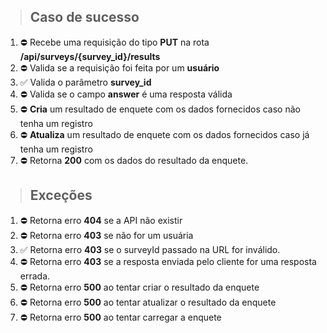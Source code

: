 > ## Caso de sucesso

1. ⛔ Recebe uma requisição do tipo **PUT** na rota **/api/surveys/{survey_id}/results**
2. ⛔ Valida se a requisição foi feita por um **usuário**
3. ✅ Valida o parâmetro **survey_id**
4. ⛔ Valida se o campo **answer** é uma resposta válida
5. ⛔ **Cria** um resultado de enquete com os dados fornecidos caso não tenha um registro
6. ⛔ **Atualiza** um resultado de enquete com os dados fornecidos caso já tenha um registro
7. ⛔ Retorna **200** com os dados do resultado da enquete.

> ## Exceções

1. ⛔ Retorna erro **404** se a API não existir
2. ⛔ Retorna erro **403** se não for um usuária
3. ✅ Retorna erro **403** se o surveyId passado na URL for inválido.
4. ⛔ Retorna erro **403** se a resposta enviada pelo cliente for uma resposta errada.
5. ⛔ Retorna erro **500** ao tentar criar o resultado da enquete
6. ⛔ Retorna erro **500** ao tentar atualizar o resultado da enquete
7. ⛔ Retorna erro **500** ao tentar carregar a enquete
